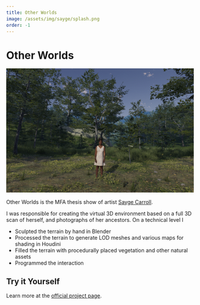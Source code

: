 ```yaml
---
title: Other Worlds
image: /assets/img/sayge/splash.png
order: -1
---
```


# Other Worlds

![splash](/assets/img/sayge/splash.png)

Other Worlds is the MFA thesis show of artist [Sayge Carroll](https://www.saygemorgan.com/work?pgid=irngfjsm-427ee7fd-4c34-423a-9dff-6bda84a725c2).

I was responsible for creating the virtual 3D environment based on a full 3D scan of herself, and photographs of her ancestors. On a technical level I
- Sculpted the terrain by hand in Blender
- Processed the terrain to generate LOD meshes and various maps for shading in Houdini
- Filled the terrain with procedurally placed vegetation and other natural assets
- Programmed the interaction

## Try it Yourself

Learn more at the [official project page](https://umn-latis.github.io/aisos-sayge-project-web/).

<!-- ## Screenshots

TODO: more here -->